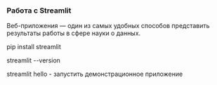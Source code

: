 ### Работа с Streamlit

Веб-приложения — один из самых удобных способов представить результаты работы в сфере науки о данных. 

pip install streamlit

streamlit --version

streamlit hello   - запустить демонстрационное приложение

